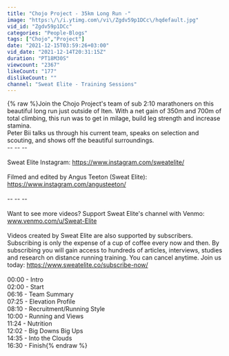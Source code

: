 ```yaml
---
title: "Chojo Project - 35km Long Run -"
image: "https:\/\/i.ytimg.com\/vi\/Zgdv59p1DCc\/hqdefault.jpg"
vid_id: "Zgdv59p1DCc"
categories: "People-Blogs"
tags: ["Chojo","Project"]
date: "2021-12-15T03:59:26+03:00"
vid_date: "2021-12-14T20:31:15Z"
duration: "PT18M30S"
viewcount: "2367"
likeCount: "177"
dislikeCount: ""
channel: "Sweat Elite - Training Sessions"
---
```

{% raw %}Join the Chojo Project's team of sub 2:10 marathoners on this beautiful long run just outside of Iten. With a net gain of 350m and 700m of total climbing, this run was to get in milage, build leg strength and increase stamina.<br />Peter Bii talks us through his current team, speaks on selection and scouting, and shows off the beautiful surroundings.<br />-- -- --  <br /><br />Sweat Elite Instagram: <a rel="nofollow" target="blank" href="https://www.instagram.com/sweatelite/">https://www.instagram.com/sweatelite/</a><br /><br />Filmed and edited by Angus Teeton (Sweat Elite): <a rel="nofollow" target="blank" href="https://www.instagram.com/angusteeton/">https://www.instagram.com/angusteeton/</a><br /><br />-- -- -- <br /><br />Want to see more videos? Support Sweat Elite's channel with Venmo: www.venmo.com/u/Sweat-Elite<br /><br />Videos created by Sweat Elite are also supported by subscribers. Subscribing is only the expense of a cup of coffee every now and then. By subscribing you will gain access to hundreds of articles, interviews, studies and research on distance running training. You can cancel anytime. Join us today: <a rel="nofollow" target="blank" href="https://www.sweatelite.co/subscribe-now/">https://www.sweatelite.co/subscribe-now/</a><br /><br />00:00 - Intro<br />02:00 - Start<br />06:16 - Team Summary<br />07:25 - Elevation Profile<br />08:10 - Recruitment/Running Style<br />10:00 - Running and Views<br />11:24 - Nutrition<br />12:02 - Big Downs Big Ups<br />14:35 - Into the Clouds<br />16:30 - Finish{% endraw %}
